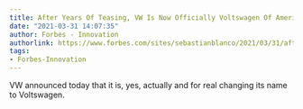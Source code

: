 ```yaml
---
title: After Years Of Teasing, VW Is Now Officially Voltswagen Of America (UPDATE)
date: "2021-03-31 14:07:35"
author: Forbes - Innovation
authorlink: https://www.forbes.com/sites/sebastianblanco/2021/03/31/after-years-of-teasing-vw-is-now-officially-voltswagen-of-america-update/
tags:
- Forbes-Innovation
---
```

VW announced today that it is, yes, actually and for real changing its name to Voltswagen.